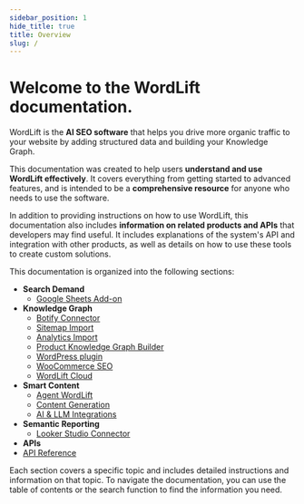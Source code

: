 ```yaml
---
sidebar_position: 1
hide_title: true
title: Overview
slug: /
---
```


# Welcome to the WordLift documentation.

WordLift is the **AI SEO software** that helps you drive more organic traffic to your website by adding structured data and building your Knowledge Graph.

This documentation was created to help users **understand and use WordLift effectively**. It covers everything from getting started to advanced features, and is intended to be a **comprehensive resource** for anyone who needs to use the software.

In addition to providing instructions on how to use WordLift, this documentation also includes **information on related products and APIs** that developers may find useful. It includes explanations of the system's API and integration with other products, as well as details on how to use these tools to create custom solutions.

This documentation is organized into the following sections:

* **Search Demand**
  * [Google Sheets Add-on](/seo-add-on-google-sheets/introduction)
* **Knowledge Graph**
  * [Botify Connector](/knowledge-graph/botify/)
  * [Sitemap Import](/knowledge-graph/sitemap-import/)
  * [Analytics Import](/knowledge-graph/analytics-api/)
  * [Product Knowledge Graph Builder](/product-knowledge-graph-builder/introduction/)
  * [WordPress plugin](/wordpress-plugin)
  * [WooCommerce SEO](/woocommerce/introduction)
  * [WordLift Cloud](/cloud/)
* **Smart Content**
  * [Agent WordLift](/agent-wordlift)
  * [Content Generation](docs/content-generation/content-generation.md)
  * [AI & LLM Integrations](docs/llm-connectors/index.md)
* **Semantic Reporting**
  * [Looker Studio Connector](/looker-studio-connector/introduction)
* **APIs**
* [API Reference](/category/api)

Each section covers a specific topic and includes detailed instructions and information on that topic. To navigate the documentation, you can use the table of contents or the search function to find the information you need.
